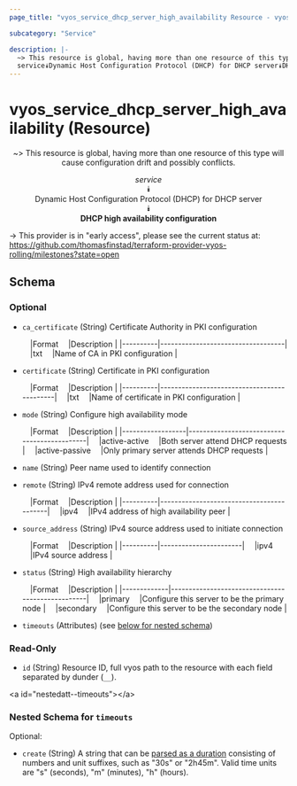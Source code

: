 ```yaml
---
page_title: "vyos_service_dhcp_server_high_availability Resource - vyos"

subcategory: "Service"

description: |- 
  ~> This resource is global, having more than one resource of this type will cause configuration drift and possibly conflicts.
  service⯯Dynamic Host Configuration Protocol (DHCP) for DHCP server⯯DHCP high availability configuration
---
```


# vyos_service_dhcp_server_high_availability (Resource)
<center>

~> This resource is global, having more than one resource of this type will cause configuration drift and possibly conflicts.

*service*  
⯯  
Dynamic Host Configuration Protocol (DHCP) for DHCP server  
⯯  
**DHCP high availability configuration**


</center>

-> This provider is in "early access", please see the current status at: https://github.com/thomasfinstad/terraform-provider-vyos-rolling/milestones?state=open

## Schema

### Optional

- `ca_certificate` (String) Certificate Authority in PKI configuration

    &emsp;|Format  &emsp;|Description                      |
    |----------|-----------------------------------|
    &emsp;|txt     &emsp;|Name of CA in PKI configuration  |
- `certificate` (String) Certificate in PKI configuration

    &emsp;|Format  &emsp;|Description                               |
    |----------|--------------------------------------------|
    &emsp;|txt     &emsp;|Name of certificate in PKI configuration  |
- `mode` (String) Configure high availability mode

    &emsp;|Format          &emsp;|Description                                |
    |------------------|---------------------------------------------|
    &emsp;|active-active   &emsp;|Both server attend DHCP requests           |
    &emsp;|active-passive  &emsp;|Only primary server attends DHCP requests  |
- `name` (String) Peer name used to identify connection
- `remote` (String) IPv4 remote address used for connection

    &emsp;|Format  &emsp;|Description                             |
    |----------|------------------------------------------|
    &emsp;|ipv4    &emsp;|IPv4 address of high availability peer  |
- `source_address` (String) IPv4 source address used to initiate connection

    &emsp;|Format  &emsp;|Description          |
    |----------|-----------------------|
    &emsp;|ipv4    &emsp;|IPv4 source address  |
- `status` (String) High availability hierarchy

    &emsp;|Format     &emsp;|Description                                     |
    |-------------|--------------------------------------------------|
    &emsp;|primary    &emsp;|Configure this server to be the primary node    |
    &emsp;|secondary  &emsp;|Configure this server to be the secondary node  |
- `timeouts` (Attributes) (see [below for nested schema](#nestedatt--timeouts))

### Read-Only

- `id` (String) Resource ID, full vyos path to the resource with each field separated by dunder (`__`).

&lt;a id=&#34;nestedatt--timeouts&#34;&gt;&lt;/a&gt;
### Nested Schema for `timeouts`

Optional:

- `create` (String) A string that can be [parsed as a duration](https://pkg.go.dev/time#ParseDuration) consisting of numbers and unit suffixes, such as &#34;30s&#34; or &#34;2h45m&#34;. Valid time units are &#34;s&#34; (seconds), &#34;m&#34; (minutes), &#34;h&#34; (hours).  
